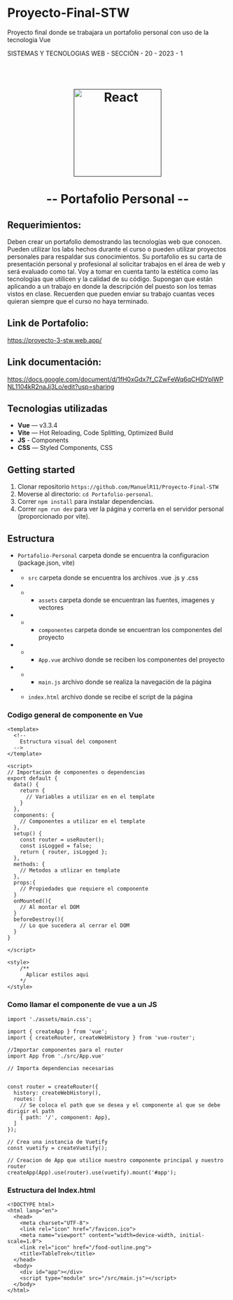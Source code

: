 # Proyecto-Final-STW
Proyecto final donde se trabajara un portafolio personal con uso de la tecnologia Vue

SISTEMAS Y TECNOLOGIAS WEB - SECCIÓN - 20 - 2023 - 1

<h1 align="center">
<br>
  <a href=""><img src="https://upload.wikimedia.org/wikipedia/commons/thumb/9/95/Vue.js_Logo_2.svg/888px-Vue.js_Logo_2.svg.png" alt="React" width="200"></a>
<br>
<br>
-- Portafolio Personal --
</h1>

## Requerimientos:

Deben crear un portafolio demostrando las tecnologías web que conocen. Pueden utilizar los labs hechos durante el curso o pueden utilizar proyectos personales para respaldar sus conocimientos. Su portafolio es su carta de presentación personal y profesional al solicitar trabajos en el área de web y será evaluado como tal. Voy a tomar en cuenta tanto la estética como las tecnologías que utilicen y la calidad de su código. Supongan que están aplicando a un trabajo en donde la descripción del puesto son los temas vistos en clase. Recuerden que pueden enviar su trabajo cuantas veces quieran siempre que el curso no haya terminado.



## Link de Portafolio:

https://proyecto-3-stw.web.app/

## Link documentación:

https://docs.google.com/document/d/1fH0xGdx7f_CZwFeWq6qCHDYplWPNL1104kR2naJj3Lo/edit?usp=sharing

## Tecnologias utilizadas

- **Vue** — v3.3.4
- **Vite**  — Hot Reloading, Code Splitting, Optimized Build
- **JS** - Components
- **CSS** — Styled Components, CSS

## Getting started

1. Clonar repositorio `https://github.com/ManuelR11/Proyecto-Final-STW`
2. Moverse al directorio: `cd Portafolio-personal`.<br />
3. Correr `npm install` para instalar dependencias.<br />
4. Correr `npm run dev` para ver la página y correrla en el servidor personal (proporcionado por vite).

## Estructura

- `Portafolio-Personal` carpeta donde se encuentra la configuracion (package.json, vite)
- - `src` carpeta donde se encuentra los archivos .vue .js y .css
- - - `assets` carpeta donde se encuentran las fuentes, imagenes y vectores
- - - `componentes` carpeta donde se encuentran los componentes del proyecto
- - - `App.vue` archivo donde se reciben los componentes del proyecto
- - - `main.js` archivo donde se realiza la navegación de la página
- - `index.html` archivo donde se recibe el script de la página


### Codigo general de componente en Vue

```
<template>
  <!--
    Estructura visual del component
  -->
</template>

<script>
// Importacion de componentes o dependencias
export default {
  data() {
    return {
      // Variables a utilizar en en el template
    }
  },
  components: {
    // Componentes a utilizar en el template
  },
  setup() {
    const router = useRouter();
    const isLogged = false;
    return { router, isLogged };
  },
  methods: {
    // Metodos a utlizar en template
  },
  props:{
    // Propiedades que requiere el componente
  }
  onMounted(){
    // Al montar el DOM
  }
  beforeDestroy(){
    // Lo que sucedera al cerrar el DOM
  }
}

</script>

<style>
    /**
      Aplicar estilos aqui
    */
</style>
```


### Como llamar el componente de vue a un JS

```
import './assets/main.css';

import { createApp } from 'vue';
import { createRouter, createWebHistory } from 'vue-router';

//Importar componentes para el router
import App from './src/App.vue'

// Importa dependencias necesarias


const router = createRouter({
  history: createWebHistory(),
  routes: [
    // Se coloca el path que se desea y el componente al que se debe dirigir el path
    { path: '/', component: App},
  ]
});

// Crea una instancia de Vuetify
const vuetify = createVuetify();

// Creacion de App que utilice nuestro componente principal y nuestro router
createApp(App).use(router).use(vuetify).mount('#app');
```

### Estructura del Index.html
```
<!DOCTYPE html>
<html lang="en">
  <head>
    <meta charset="UTF-8">
    <link rel="icon" href="/favicon.ico">
    <meta name="viewport" content="width=device-width, initial-scale=1.0">
    <link rel="icon" href="/food-outline.png">
    <title>TableTrek</title>
  </head>
  <body>
    <div id="app"></div>
    <script type="module" src="/src/main.js"></script>
  </body>
</html>
```
